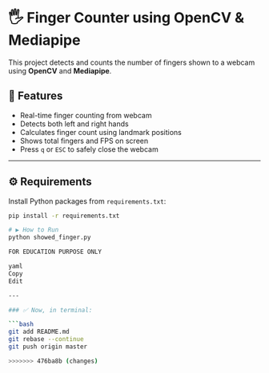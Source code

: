 # 🖐️ Finger Counter using OpenCV & Mediapipe

This project detects and counts the number of fingers shown to a webcam using **OpenCV** and **Mediapipe**.

## 🚀 Features
- Real-time finger counting from webcam
- Detects both left and right hands
- Calculates finger count using landmark positions
- Shows total fingers and FPS on screen
- Press `q` or `ESC` to safely close the webcam

---

## ⚙️ Requirements

Install Python packages from `requirements.txt`:

```bash
pip install -r requirements.txt

# ▶️ How to Run
python showed_finger.py

FOR EDUCATION PURPOSE ONLY

yaml
Copy
Edit

---

### ✅ Now, in terminal:

```bash
git add README.md
git rebase --continue
git push origin master

>>>>>>> 476ba8b (changes)

